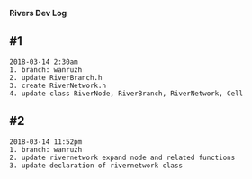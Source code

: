 **Rivers Dev Log**

#1
---
    2018-03-14 2:30am
    1. branch: wanruzh
    2. update RiverBranch.h
    3. create RiverNetwork.h
    4. update class RiverNode, RiverBranch, RiverNetwork, Cell

#2
---
    2018-03-14 11:52pm
    1. branch: wanruzh
    2. update rivernetwork expand node and related functions
    3. update declaration of rivernetwork class
